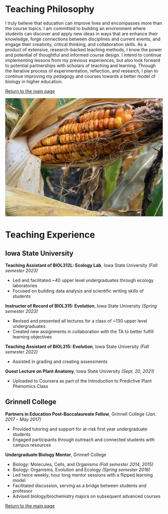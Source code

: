 # Teaching Philosophy

I truly believe that education can improve lives and encompasses more than the course topics. 
I am committed to building an environment where students can discover and apply new ideas in ways that are enhance their knowledge, forge connections between disciplines and current events, and engage their creativity, critical thinking, and collaboration skills. 
As a product of extensive, research-backed teaching methods, I know the power and potential of thoughtful and informed course design. 
I intend to continue implementing lessons from my previous experiences, but also look forward to potential partnerships with scholars of teaching and learning. 
Through the iterative process of experimentation, reflection, and research, I plan to continue improving my pedagogy and courses towards a better model of biology in higher education. 

[Return to the main page](https://snodgras.github.io/)

![Colorful maize ear in red and gold](../assets/Ames_2019_Sept18_bufferear.jpeg)

# Teaching Experience

## Iowa State University

**Teaching Assistant of BIOL312L: Ecology Lab**, Iowa State University _(Fall semester 2023)_
* Led and facilitated ~40 upper level undergraduates through ecology laboratories
* Focused on building data analysis and scientific writing skills of students

**Instructor of Record of BIOL315: Evolution**, Iowa State University _(Spring semester 2023)_
* Revised and presented all lectures for a class of ~130 upper level undergraduates
* Created new assignments in collaboration with the TA to better fulfill learning objectives

**Teaching Assistant of BIOL315: Evolution**, Iowa State University _(Fall semester 2022)_
* Assisted in grading and creating assessments

**Guest Lecture on Plant Anatomy**, Iowa State University _(Sept. 20, 2021)_
* Uploaded to Coursera as part of the Introduction to Predictive Plant Phenomics Class

## Grinnell College

**Partners in Education Post-Baccalaureate Fellow**, Grinnell College _(Jan. 2017 – May 2017)_
* Provided tutoring and support for at-risk first year undergraduate students
* Engaged participants through outreach and connected students with campus resources

**Undergraduate Biology Mentor**, Grinnell College
* Biology: Molecules, Cells, and Organisms _(Fall semester 2014, 2015)_
* Biology: Organisms, Evolution and Ecology _(Spring semester 2016)_
* Led twice weekly, hour long mentor sessions with a flipped learning model
* Facilitated discussion, serving as a bridge between students and professor
* Advised biology/biochemistry majors on subsequent advanced courses

[Return to the main page](https://snodgras.github.io/)
